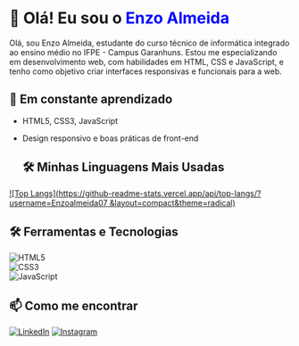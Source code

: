 # 👋 Olá! Eu sou o <span style="color:blue;">Enzo Almeida</span>

Olá, sou Enzo Almeida, estudante do curso técnico de informática integrado ao ensino médio no IFPE - Campus Garanhuns. Estou me especializando em desenvolvimento web, com habilidades em HTML, CSS e JavaScript, e tenho como objetivo criar interfaces responsivas e funcionais para a web.

## 🌱 Em constante aprendizado  
- HTML5, CSS3, JavaScript  
- Design responsivo e boas práticas de front-end

  ## 🛠️ Minhas Linguagens Mais Usadas  

[![Top Langs](https://github-readme-stats.vercel.app/api/top-langs/?username=Enzoalmeida07
&layout=compact&theme=radical)](https://github.com/Enzoalmeida07
)


## 🛠️ Ferramentas e Tecnologias  
![HTML5](https://img.shields.io/badge/HTML5-E34F26?style=for-the-badge&logo=html5&logoColor=white)  
![CSS3](https://img.shields.io/badge/CSS3-1572B6?style=for-the-badge&logo=css3&logoColor=white)  
![JavaScript](https://img.shields.io/badge/JavaScript-F7DF1E?style=for-the-badge&logo=javascript&logoColor=black)  

## 📫 Como me encontrar  
[![LinkedIn](https://img.shields.io/badge/LinkedIn-blue?style=for-the-badge&logo=linkedin&logoColor=white)](https://www.linkedin.com/in/enzo-almeida-3a5bb5344)
[![Instagram](https://img.shields.io/badge/Instagram-ff007f?style=for-the-badge&logo=instagram&logoColor=white)](https://www.instagram.com/enzoalmeidda/)


